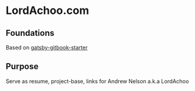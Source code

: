 # LordAchoo.com

## Foundations

Based on [gatsby-gitbook-starter](https://www.gatsbyjs.com/starters/hasura/gatsby-gitbook-starter)

## Purpose

Serve as resume, project-base, links for Andrew Nelson a.k.a LordAchoo